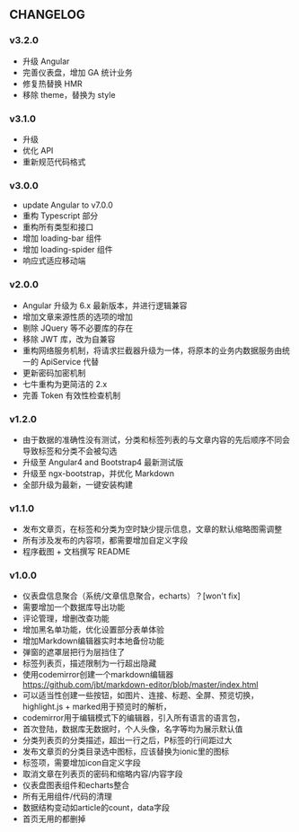 
## CHANGELOG

### v3.2.0

- 升级 Angular
- 完善仪表盘，增加 GA 统计业务
- 修复热替换 HMR
- 移除 theme，替换为 style

### v3.1.0

- 升级
- 优化 API
- 重新规范代码格式

### v3.0.0

- update Angular to v7.0.0
- 重构 Typescript 部分
- 重构所有类型和接口
- 增加 loading-bar 组件
- 增加 loading-spider 组件
- 响应式适应移动端

### v2.0.0

- Angular 升级为 6.x 最新版本，并进行逻辑兼容
- 增加文章来源性质的选项的增加
- 剔除 JQuery 等不必要库的存在
- 移除 JWT 库，改为自兼容
- 重构网络服务机制，将请求拦截器升级为一体，将原本的业务内数据服务由统一的 ApiService 代替
- 更新密码加密机制
- 七牛重构为更简洁的 2.x
- 完善 Token 有效性检查机制

### v1.2.0

- 由于数据的准确性没有测试，分类和标签列表的与文章内容的先后顺序不同会导致标签和分类不会被勾选
- 升级至 Angular4 and Bootstrap4 最新测试版 
- 升级至 ngx-bootstrap，并优化 Markdown
- 全部升级为最新，一键安装构建

### v1.1.0

- 发布文章页，在标签和分类为空时缺少提示信息，文章的默认缩略图需调整
- 所有涉及发布的内容项，都需要增加自定义字段
- 程序截图 + 文档撰写 README

### v1.0.0

- 仪表盘信息聚合（系统/文章信息聚合，echarts）？[won't fix]
- 需要增加一个数据库导出功能
- 评论管理，增删改查功能
- 增加黑名单功能，优化设置部分表单体验
- 增加Markdown编辑器实时本地备份功能
- 弹窗的遮罩层把行为层挡住了
- 标签列表页，描述限制为一行超出隐藏
- 使用codemirror创建一个markdown编辑器 https://github.com/jbt/markdown-editor/blob/master/index.html
- 可以适当性创建一些按钮，如图片、连接、标题、全屏、预览切换，highlight.js + marked用于预览时的解析，
- codemirror用于编辑模式下的编辑器，引入所有语言的语言包，
- 首次登陆，数据库无数据时，个人头像，名字等均为展示默认值
- 分类列表页的分类描述，超出一行之后，P标签的行间距过大
- 发布文章页的分类目录选中图标，应该替换为ionic里的图标
- 标签项，需要增加icon自定义字段
- 取消文章在列表页的密码和缩略内容/内容字段
- 仪表盘图表组件和echarts整合
- 所有无用组件/代码的清理
- 数据结构变动如article的count，data字段
- 首页无用的都删掉
